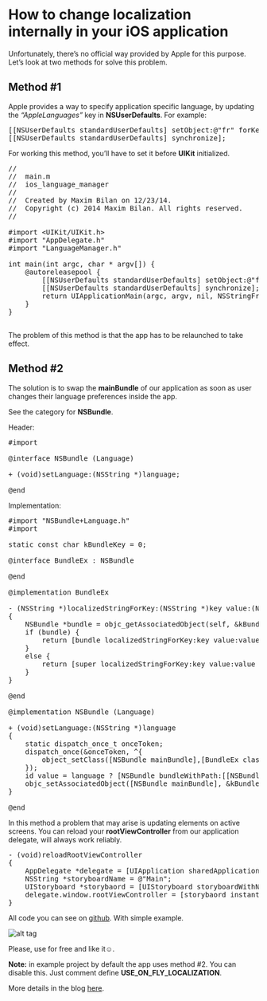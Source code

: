 How to change localization internally in your iOS application
============

Unfortunately, there’s no official way provided by Apple for this purpose. Let’s look at two methods for solve this problem.

## Method #1

Apple provides a way to specify application specific language, by updating the <i>“AppleLanguages”</i> key in <b>NSUserDefaults</b>. For example:

<pre>
[[NSUserDefaults standardUserDefaults] setObject:@"fr" forKey:@"AppleLanguages"];
[[NSUserDefaults standardUserDefaults] synchronize];
</pre>

For working this method, you’ll have to set it before <b>UIKit</b> initialized.

<pre>
//
//  main.m
//  ios_language_manager
//
//  Created by Maxim Bilan on 12/23/14.
//  Copyright (c) 2014 Maxim Bilan. All rights reserved.
//

#import &#60;UIKit/UIKit.h&#62;
#import "AppDelegate.h"
#import "LanguageManager.h"

int main(int argc, char * argv[]) {
    @autoreleasepool {
        [[NSUserDefaults standardUserDefaults] setObject:@"fr" forKey:@"AppleLanguages"];
        [[NSUserDefaults standardUserDefaults] synchronize];
        return UIApplicationMain(argc, argv, nil, NSStringFromClass([AppDelegate class]));
    }
}

</pre>

The problem of this method is that the app has to be relaunched to take effect.

## Method #2

The solution is to swap the <b>mainBundle</b> of our application as soon as user changes their language preferences inside the app.

See the category for <b>NSBundle</b>.

Header:

<pre>
#import <Foundation/Foundation.h>

@interface NSBundle (Language)

+ (void)setLanguage:(NSString *)language;

@end
</pre>

Implementation:

<pre>
#import "NSBundle+Language.h"
#import <objc/runtime.h>

static const char kBundleKey = 0;

@interface BundleEx : NSBundle

@end

@implementation BundleEx

- (NSString *)localizedStringForKey:(NSString *)key value:(NSString *)value table:(NSString *)tableName
{
    NSBundle *bundle = objc_getAssociatedObject(self, &kBundleKey);
    if (bundle) {
        return [bundle localizedStringForKey:key value:value table:tableName];
    }
    else {
        return [super localizedStringForKey:key value:value table:tableName];
    }
}

@end

@implementation NSBundle (Language)

+ (void)setLanguage:(NSString *)language
{
    static dispatch_once_t onceToken;
    dispatch_once(&onceToken, ^{
        object_setClass([NSBundle mainBundle],[BundleEx class]);
    });
    id value = language ? [NSBundle bundleWithPath:[[NSBundle mainBundle] pathForResource:language ofType:@"lproj"]] : nil;
    objc_setAssociatedObject([NSBundle mainBundle], &kBundleKey, value, OBJC_ASSOCIATION_RETAIN_NONATOMIC);
}

@end
</pre>

In this method a problem that may arise is updating elements on active screens. You can reload your <b>rootViewController</b> from our application delegate, will always work reliably.

<pre>
- (void)reloadRootViewController
{
    AppDelegate *delegate = [UIApplication sharedApplication].delegate;
    NSString *storyboardName = @"Main";
    UIStoryboard *storybaord = [UIStoryboard storyboardWithName:storyboardName bundle:nil];
    delegate.window.rootViewController = [storybaord instantiateInitialViewController];
}
</pre>

All code you can see on <a href="https://github.com/maximbilan/ios_language_manager">github</a>. With simple example.

![alt tag](https://raw.github.com/maximbilan/ios_language_manager/master/img/1.png)

Please, use for free and like it☺.

<b>Note:</b> in example project by default the app uses method #2. You can disable this. Just comment define <b>USE_ON_FLY_LOCALIZATION</b>.

More details in the blog <a href="http://www.factorialcomplexity.com/blog/2015/01/28/how-to-change-localization-internally-in-your-ios-application.html">here</a>.

